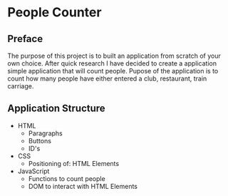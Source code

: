 # People Counter

## Preface

The purpose of this project is to built an application from scratch of your own choice.  After quick research I have decided to create a application simple application that will count people.  Pupose of the application is to count how many people have either entered a club, restaurant, train carriage.

## Application Structure

* HTML
    - Paragraphs
    - Buttons
    - ID's
* CSS
    - Positioning of:
        HTML Elements
* JavaScript
    - Functions to count people
    - DOM to interact with HTML Elements


